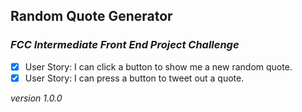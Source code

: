 ## Random Quote Generator
### _FCC Intermediate Front End Project Challenge_
- [x] User Story: I can click a button to show me a new random quote.
- [x] User Story: I can press a button to tweet out a quote.

_version 1.0.0_